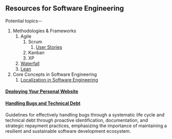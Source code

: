 ## Resources for Software Engineering

Potential topics--

1. Methodologies & Frameworks
    1. Agile
        1. Scrum
           1. [User Stories](./Software_Engineering/User_Stories.md)
        2. Kanban
        3. XP
    2. [Waterfall](./Software_Engineering/Waterfall.md)
    3. [Lean](./Software_Engineering/Lean.md)
2. Core Concepts in Software Engineering
   1. [Localization in Software Engineering](./Software_Engineering/Localization.md)

#### [Deploying Your Personal Website](./Software_Engineering/Deploying_Personal_Website.md)

#### [Handling Bugs and Technical Debt](./Software_Engineering/Handling_Bugs_and_Technical_Debt.md)
Guidelines for effectively handling bugs through a systematic life cycle and technical debt through proactive identification, documentation, and strategic repayment practices, emphasizing the importance of maintaining a resilient and sustainable software development ecosystem.
